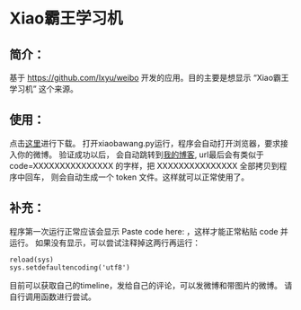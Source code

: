 Xiao霸王学习机
==========

## 简介：
基于 https://github.com/lxyu/weibo 开发的应用。目的主要是想显示 “Xiao霸王学习机” 这个来源。

## 使用：
点击[这里](https://github.com/zhanglintc/xiaobawang/releases)进行下载。
打开xiaobawang.py运行，程序会自动打开浏览器，要求接入你的微博。
验证成功以后， 会自动跳转到[我的博客](http://zhanglintc.blog.163.com/),
url最后会有类似于 code=XXXXXXXXXXXXXXX 的字样，把 XXXXXXXXXXXXXXX 全部拷贝到程序中回车，
则会自动生成一个 token 文件。这样就可以正常使用了。

## 补充：
程序第一次运行正常应该会显示 Paste code here: ，这样才能正常粘贴 code 并运行。
如果没有显示，可以尝试注释掉这两行再运行：

    reload(sys)
    sys.setdefaultencoding('utf8')

目前可以获取自己的timeline，发给自己的评论，可以发微博和带图片的微博。
请自行调用函数进行尝试。